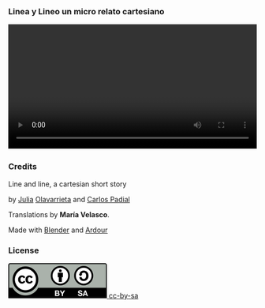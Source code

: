 <br>

### Linea y Lineo un micro relato cartesiano

<div class='centered-content'>
  <video class='video' controls autoplay loop style='width: 100%; outline: 0;'>
    <source src="../videos/linea-y-lineo.webm" type="video/webm">
    <track label="Español" kind="subtitles" srclang="es" src='../subtitles/lineaylineo_es.vtt' default>
    <track label="English" kind="subtitles" srclang="en" src='../subtitles/lineaylineo_en.vtt'>
    <track label="French" kind="subtitles" srclang="fr" src='../subtitles/lineaylineo_fr.vtt'>
  </video>
</div>

### Credits

Line and line, a cartesian short story 

by [Julia](http://vanidadivinotesoro.blogspot.com.es) [Olavarrieta](http://estoyhechountrapo.com/) and [Carlos Padial](http://surreal.asturnazari.com)

Translations by **María Velasco**.

Made with [Blender](https://blender.org) and [Ardour](https://ardour.org/)

### License

<div class='license'>
  <a href="https://creativecommons.org/licenses/by-sa/3.0/es/">
    <img src="../imgs/CC-BY-SA_icon.svg.png" alt='cc-by-sa'>
    cc-by-sa
  </a>
</div>

<link rel="stylesheet" type="text/css" href="style-projector.css">
